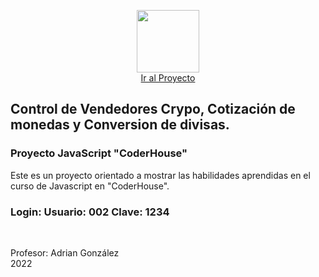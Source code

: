 
<div>
<p style = 'text-align:center'>
  <a href="https://ronniealvarez.github.io/CtrlVendedores/">
  <img src="https://github.com/RonnieAlvarez/CtrlVendedores/blob/main/imgs/favicon.ico" alt="" width="100"> <br> 
    Ir al Proyecto</a>
  <h2>Control de Vendedores Crypo, Cotización de monedas y Conversion de divisas.</h2>
  <h3> Proyecto JavaScript "CoderHouse"</h3>
<p>Este es un proyecto orientado a mostrar las habilidades aprendidas en el curso de Javascript en "CoderHouse".<br>
<h3>Login: 
  Usuario: 002 Clave: 1234 </h3></p><br>
<p>Profesor: Adrian González <br>
  2022
</p>
</div>

